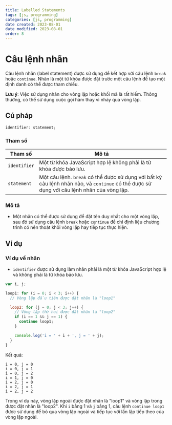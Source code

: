 ```yaml
---
title: Labelled Statements
tags: [js, programming]
categories: [js, programming]
date created: 2023-08-01
date modified: 2023-08-01
order: 8
---
```


# Câu lệnh nhãn

Câu lệnh nhãn (label statement) được sử dụng để kết hợp với câu lệnh `break` hoặc `continue`. Nhãn là một từ khóa được đặt trước một câu lệnh để tạo một định danh có thể được tham chiếu.

**Lưu ý**: Việc sử dụng nhãn cho vòng lặp hoặc khối mã là rất hiếm. Thông thường, có thể sử dụng cuộc gọi hàm thay vì nhảy qua vòng lặp.

## Cú pháp

```js
identifier: statement;
```

### Tham số

| Tham số      | Mô tả                                                                 |
| ------------ | -------------------------------------------------------------------- |
| `identifier` | Một từ khóa JavaScript hợp lệ không phải là từ khóa được bảo lưu.       |
| `statement`  | Một câu lệnh. `break` có thể được sử dụng với bất kỳ câu lệnh nhãn nào, và `continue` có thể được sử dụng với câu lệnh nhãn của vòng lặp. |

### Mô tả

- Một nhãn có thể được sử dụng để đặt tên duy nhất cho một vòng lặp, sau đó sử dụng câu lệnh `break` hoặc `continue` để chỉ định liệu chương trình có nên thoát khỏi vòng lặp hay tiếp tục thực hiện.

## Ví dụ

### Ví dụ về nhãn

- `identifier` được sử dụng làm nhãn phải là một từ khóa JavaScript hợp lệ và không phải là từ khóa bảo lưu.

```js
var i, j;

loop1: for (i = 0; i < 3; i++) {
  // Vòng lặp đầu tiên được đặt nhãn là "loop1"

  loop2: for (j = 0; j < 3; j++) {
    // Vòng lặp thứ hai được đặt nhãn là "loop2"
    if (i == 1 && j == 1) {
      continue loop1;
    }

    console.log('i = ' + i + ', j = ' + j);
  }
}
```

Kết quả:

```
i = 0, j = 0
i = 0, j = 1
i = 0, j = 2
i = 1, j = 0
i = 2, j = 0
i = 2, j = 1
i = 2, j = 2
```

Trong ví dụ này, vòng lặp ngoài được đặt nhãn là "loop1" và vòng lặp trong được đặt nhãn là "loop2". Khi `i` bằng 1 và `j` bằng 1, câu lệnh `continue loop1` được sử dụng để bỏ qua vòng lặp ngoài và tiếp tục với lần lặp tiếp theo của vòng lặp ngoài.
